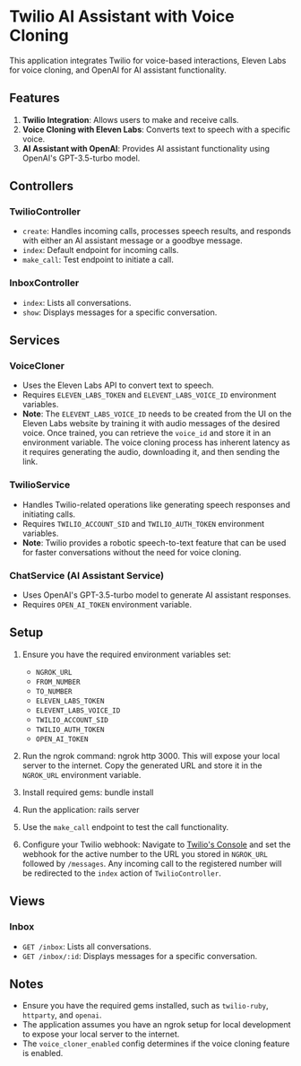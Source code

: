 # Twilio AI Assistant with Voice Cloning

This application integrates Twilio for voice-based interactions, Eleven Labs for voice cloning, and OpenAI for AI assistant functionality.

## Features

1. **Twilio Integration**: Allows users to make and receive calls.
2. **Voice Cloning with Eleven Labs**: Converts text to speech with a specific voice.
3. **AI Assistant with OpenAI**: Provides AI assistant functionality using OpenAI's GPT-3.5-turbo model.

## Controllers

### TwilioController

- `create`: Handles incoming calls, processes speech results, and responds with either an AI assistant message or a goodbye message.
- `index`: Default endpoint for incoming calls.
- `make_call`: Test endpoint to initiate a call.

### InboxController

- `index`: Lists all conversations.
- `show`: Displays messages for a specific conversation.

## Services

### VoiceCloner

- Uses the Eleven Labs API to convert text to speech.
- Requires `ELEVEN_LABS_TOKEN` and `ELEVENT_LABS_VOICE_ID` environment variables.
- **Note**: The `ELEVENT_LABS_VOICE_ID` needs to be created from the UI on the Eleven Labs website by training it with audio messages of the desired voice. Once trained, you can retrieve the `voice_id` and store it in an environment variable. The voice cloning process has inherent latency as it requires generating the audio, downloading it, and then sending the link.

### TwilioService

- Handles Twilio-related operations like generating speech responses and initiating calls.
- Requires `TWILIO_ACCOUNT_SID` and `TWILIO_AUTH_TOKEN` environment variables.
- **Note**: Twilio provides a robotic speech-to-text feature that can be used for faster conversations without the need for voice cloning.

### ChatService (AI Assistant Service)

- Uses OpenAI's GPT-3.5-turbo model to generate AI assistant responses.
- Requires `OPEN_AI_TOKEN` environment variable.

## Setup

1. Ensure you have the required environment variables set:
   - `NGROK_URL`
   - `FROM_NUMBER`
   - `TO_NUMBER`
   - `ELEVEN_LABS_TOKEN`
   - `ELEVENT_LABS_VOICE_ID`
   - `TWILIO_ACCOUNT_SID`
   - `TWILIO_AUTH_TOKEN`
   - `OPEN_AI_TOKEN`

2. Run the ngrok command: ngrok http 3000. This will expose your local server to the internet. Copy the generated URL and store it in the `NGROK_URL` environment variable.

3. Install required gems: bundle install

4. Run the application: rails server

5. Use the `make_call` endpoint to test the call functionality.

6. Configure your Twilio webhook: Navigate to [Twilio's Console](https://console.twilio.com/us1/develop/phone-numbers/manage/incoming) and set the webhook for the active number to the URL you stored in `NGROK_URL` followed by `/messages`. Any incoming call to the registered number will be redirected to the `index` action of `TwilioController`.

## Views

### Inbox

- `GET /inbox`: Lists all conversations.
- `GET /inbox/:id`: Displays messages for a specific conversation.

## Notes

- Ensure you have the required gems installed, such as `twilio-ruby`, `httparty`, and `openai`.
- The application assumes you have an ngrok setup for local development to expose your local server to the internet.
- The `voice_cloner_enabled` config determines if the voice cloning feature is enabled.



